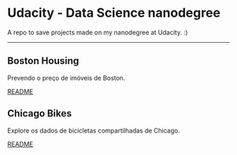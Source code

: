 # Udacity - Data Science nanodegree

A repo to save projects made on my nanodegree at Udacity. :)

---

## Boston Housing

Prevendo o preço de imóveis de Boston.

[README](https://github.com/DougTrajano/udacity_data-science_nanodegree/blob/master/boston-housing/README.md)

## Chicago Bikes

Explore os dados de bicicletas compartilhadas de Chicago.

[README](https://github.com/DougTrajano/udacity_data-science_nanodegree/blob/master/chicago-bikes/README.md)
